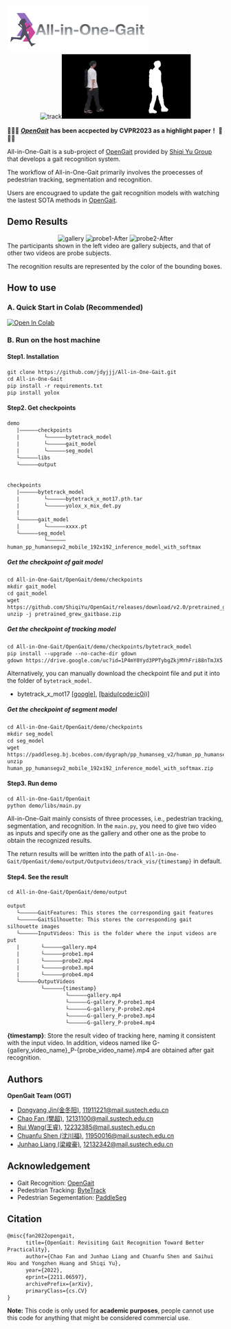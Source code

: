 <img src="./assets/logo2.png" width = "330" height = "110" alt="logo" />

<div align="center"><img src="./assets/track.gif" width = "150" height = "150" alt="track" /><img src="./assets/seg.gif" width = "150" height = "150" alt="seg" /><img src="./assets/sil.gif" width = "150" height = "150" alt="sil" /></div>

🎉🎉🎉 **[*OpenGait*](https://arxiv.org/pdf/2211.06597.pdf) has been accpected by CVPR2023 as a highlight paper！** 🎉🎉🎉

All-in-One-Gait is a sub-project of [OpenGait](https://github.com/ShiqiYu/OpenGait) provided by [Shiqi Yu Group](https://faculty.sustech.edu.cn/yusq/) that develops a gait recognition system.

The workflow of All-in-One-Gait primarily involves the proecesses of pedestrian tracking, segmentation and recognition.

Users are encougraed to update the gait recognition models with watching the lastest SOTA methods in [OpenGait](https://github.com/ShiqiYu/OpenGait).

## Demo Results

<div align="center">
       <img src="./OpenGait/demo/output/demo_video_result/gallery.gif"       width = "144" height = "256" alt="gallery" /> 
       <img src="./OpenGait/demo/output/demo_video_result/probe1-After.gif"  width = "455" height = "256" alt="probe1-After" />
       <img src="./OpenGait/demo/output/demo_video_result/probe2-After.gif"  width = "144" height = "256" alt="probe2-After" /> 
</div>
The participants shown in the left video are gallery subjects, and that of other two videos are probe subjects. 

The recognition results are represented by the color of the bounding boxes.
<!-- The videos in `./output/demo_video_result` are all generated by main.py, where `gallery.mp4` is the gallery, and the other `probe-After.mp4` are the result videos after gait recognition. **Among them, people with the same ID are those with the same bounding box color**. -->

## How to use

### A. Quick Start in Colab (Recommended)
[![Open In Colab](https://colab.research.google.com/assets/colab-badge.svg)](https://colab.research.google.com/drive/192ZJrRC8NxVAkowNWnMhkO7_q1uzkzS7?usp=sharing)

### B. Run on the host machine

#### Step1. Installation
```
git clone https://github.com/jdyjjj/All-in-One-Gait.git
cd All-in-One-Gait
pip install -r requirements.txt
pip install yolox
```
#### Step2. Get checkpoints
```
demo
   |——————checkpoints
   |        └——————bytetrack_model
   |        └——————gait_model
   |        └——————seg_model
   └——————libs
   └——————output


checkpoints
   |——————bytetrack_model
   |        └——————bytetrack_x_mot17.pth.tar
   |        └——————yolox_x_mix_det.py
   |
   └——————gait_model
   |        └——————xxxx.pt
   └——————seg_model
            └——————human_pp_humansegv2_mobile_192x192_inference_model_with_softmax
```

##### Get the checkpoint of gait model

```
cd All-in-One-Gait/OpenGait/demo/checkpoints
mkdir gait_model
cd gait_model
wget https://github.com/ShiqiYu/OpenGait/releases/download/v2.0/pretrained_grew_gaitbase.zip
unzip -j pretrained_grew_gaitbase.zip

```

##### Get the checkpoint of tracking model
```
cd All-in-One-Gait/OpenGait/demo/checkpoints/bytetrack_model
pip install --upgrade --no-cache-dir gdown
gdown https://drive.google.com/uc?id=1P4mY0Yyd3PPTybgZkjMYhFri88nTmJX5
```

Alternatively, you can manually download the checkpoint file and put it into the folder of `bytetrack_model`.

- bytetrack_x_mot17 [[google]](https://drive.google.com/file/d/1P4mY0Yyd3PPTybgZkjMYhFri88nTmJX5/view?usp=sharing), [[baidu(code:ic0i)]](https://pan.baidu.com/s/1OJKrcQa_JP9zofC6ZtGBpw)

##### Get the checkpoint of segment model
```
cd All-in-One-Gait/OpenGait/demo/checkpoints
mkdir seg_model
cd seg_model
wget https://paddleseg.bj.bcebos.com/dygraph/pp_humanseg_v2/human_pp_humansegv2_mobile_192x192_inference_model_with_softmax.zip
unzip human_pp_humansegv2_mobile_192x192_inference_model_with_softmax.zip
```

#### Step3. Run demo
```
cd All-in-One-Gait/OpenGait
python demo/libs/main.py
```

All-in-One-Gait mainly consists of three processes, i.e., pedestrian tracking, segmentation, and recognition. 
In the `main.py`, you need to give two video as inputs and specify one as the gallery and other one as the probe to obtain the recognized results. 
<!-- In 1main.py, you need to select two video inputs and specify one as the gallery and one as the probe to obtain the recognized results.  -->
The return results will be written into the path of `All-in-One-Gait/OpenGait/demo/output/Outputvideos/track_vis/{timestamp}` in default.

#### Step4. See the result

```
cd All-in-One-Gait/OpenGait/demo/output

output
   └——————GaitFeatures: This stores the corresponding gait features
   └——————GaitSilhouette: This stores the corresponding gait silhouette images
   └——————InputVideos: This is the folder where the input videos are put
   |       └——————gallery.mp4
   |       └——————probe1.mp4
   |       └——————probe2.mp4
   |       └——————probe3.mp4
   |       └——————probe4.mp4
   └——————OutputVideos
           └——————{timestamp}
                   └——————gallery.mp4
                   └——————G-gallery_P-probe1.mp4
                   └——————G-gallery_P-probe2.mp4
                   └——————G-gallery_P-probe3.mp4
                   └——————G-gallery_P-probe4.mp4
```

**{timestamp}**: Store the result video of tracking here, naming it consistent with the input video. In addition, videos named like G-{gallery_video_name}_P-{probe_video_name}.mp4 are obtained after gait recognition.

## Authors

**OpenGait Team (OGT)**

- [Dongyang Jin(金冬阳)](https://faculty.sustech.edu.cn/?p=176498&tagid=yusq&cat=2&iscss=1&snapid=1&go=1&orderby=date), 11911221@mail.sustech.edu.cn
- [Chao Fan (樊超)](https://faculty.sustech.edu.cn/?p=128578&tagid=yusq&cat=2&iscss=1&snapid=1&orderby=date), 12131100@mail.sustech.edu.cn
- [Rui Wang(王睿)](https://faculty.sustech.edu.cn/?p=161705&tagid=yusq&cat=2&iscss=1&snapid=1&go=1&orderby=date), 12232385@mail.sustech.edu.cn
- [Chuanfu Shen (沈川福)](https://faculty.sustech.edu.cn/?p=95396&tagid=yusq&cat=2&iscss=1&snapid=1&orderby=date), 11950016@mail.sustech.edu.cn
- [Junhao Liang (梁峻豪)](https://faculty.sustech.edu.cn/?p=95401&tagid=yusq&cat=2&iscss=1&snapid=1&orderby=date), 12132342@mail.sustech.edu.cn

## Acknowledgement
- Gait Recognition: [OpenGait](https://github.com/ShiqiYu/OpenGait)
- Pedestrian Tracking: [ByteTrack](https://github.com/ifzhang/ByteTrack)
- Pedestrian Segementation: [PaddleSeg](https://github.com/PaddlePaddle/PaddleSeg)

## Citation
```
@misc{fan2022opengait,
      title={OpenGait: Revisiting Gait Recognition Toward Better Practicality}, 
      author={Chao Fan and Junhao Liang and Chuanfu Shen and Saihui Hou and Yongzhen Huang and Shiqi Yu},
      year={2022},
      eprint={2211.06597},
      archivePrefix={arXiv},
      primaryClass={cs.CV}
}
```

**Note:**
This code is only used for **academic purposes**, people cannot use this code for anything that might be considered commercial use.
